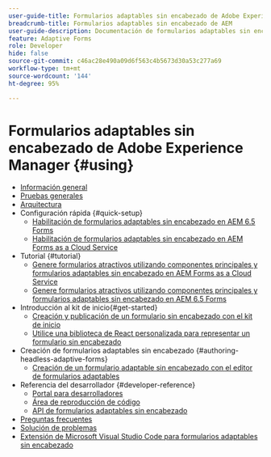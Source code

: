 ```yaml
---
user-guide-title: Formularios adaptables sin encabezado de Adobe Experience Manager
breadcrumb-title: Formularios adaptables sin encabezado de AEM
user-guide-description: Documentación de formularios adaptables sin encabezado de Adobe Experience Manager
feature: Adaptive Forms
role: Developer
hide: false
source-git-commit: c46ac28e490a09d6f563c4b5673d30a53c277a69
workflow-type: tm+mt
source-wordcount: '144'
ht-degree: 95%

---
```



# Formularios adaptables sin encabezado de Adobe Experience Manager {#using}

+ [Información general](overview.md)
+ [Pruebas generales](overview-testing.md)
+ [Arquitectura](architecture.md)
+ Configuración rápida {#quick-setup}
   + [Habilitación de formularios adaptables sin encabezado en AEM 6.5 Forms](enable-headless-adaptive-forms-and-core-components.md)
   + [Habilitación de formularios adaptables sin encabezado en AEM Forms as a Cloud Service](enable-headless-adaptive-forms-and-core-components-on-forms-cloud-service.md)
+ Tutorial {#tutorial}
   + [Genere formularios atractivos utilizando componentes principales y formularios adaptables sin encabezado en AEM Forms as a Cloud Service](build-engaging-forms-using-core-components-and-headless-adaptive-forms-aem-forms-cloud-service.md)
   + [Genere formularios atractivos utilizando componentes principales y formularios adaptables sin encabezado en AEM 6.5 Forms](build-engaging-forms-using-core-components-and-headless-adaptive-forms-on-aem-65-forms.md)
+ Introducción al kit de inicio{#get-started}
   + [Creación y publicación de un formulario sin encabezado con el kit de inicio](create-and-publish-a-headless-form.md)
   + [Utilice una biblioteca de React personalizada para representar un formulario sin encabezado](use-google-material-ui-react-components-to-render-a-headless-form.md)
+ Creación de formularios adaptables sin encabezado {#authoring-headless-adaptive-forms}
   + [Creación de un formulario adaptable sin encabezado con el editor de formularios adaptables](create-a-headless-adaptive-form.md)
+ Referencia del desarrollador {#developer-reference}
   + [Portal para desarrolladores](https://experienceleague.adobe.com/landing/aem-headless-forms/developer.html?lang=en)
   + [Área de reproducción de código](https://experienceleague.adobe.com/landing/aem-headless-forms/developer/code.html?lang=en)
   + [API de formularios adaptables sin encabezado](https://opensource.adobe.com/aem-forms-af-runtime/api/)
+ [Preguntas frecuentes](faq.md)
+ [Solución de problemas](troubleshooting.md)
+ [Extensión de Microsoft Visual Studio Code para formularios adaptables sin encabezado](visual-studio-code-extension-for-headless-adaptive-forms.md)



<!--

Articles must be added to this TOC file in order to render.

Use this list format to specify links to articles and section headings that expand and collapse in the left rail of the user guide.

An article link CANNOT be used as a section heading.
-->
